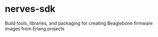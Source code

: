nerves-sdk
==========

Build tools, libraries, and packaging for creating Beaglebone firmware images from Erlang projects
